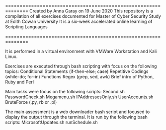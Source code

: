 ==============================================================
Created by Anna Garay on 19 June 2020 
This repository is a compilation of all exercises documented for Master of Cyber Security Study at Edith Cowan University
It is a six-week accelerated online learning of Scripting Languages

==============================================================

It is performed in a virtual environment with VMWare Workstation and Kali Linux. 

Exercises are executed through bash scripting with focus on the following topics: 
Conditional Statements (if-then-else; case) Repetitive Codings (while-do; for-in) Functions Regex (grep, sed, awk) Brief intro of Python, Ruby and Perl

Main tasks were focus on the following scripts: Second.sh PasswordCheck.sh Megamenu.sh IPAddressesOnly.sh UserAccounts.sh BruteForce (.py, rb or .pl)

The main assessment is a web downloader bash script and focused to display the output through the terminal. It is run by the following bash scripts: MicrosoftUpdates.sh runSchedule.sh
